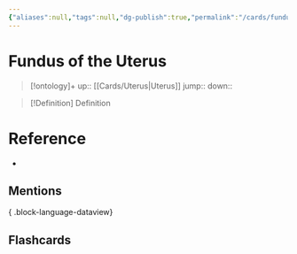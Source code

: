 ```yaml
---
{"aliases":null,"tags":null,"dg-publish":true,"permalink":"/cards/fundus-of-the-uterus/","dgPassFrontmatter":true}
---
```


# Fundus of the Uterus

> [!ontology]+
> up:: [[Cards/Uterus\|Uterus]]
> jump:: 
> down:: 

> [!Definition] Definition
> 

# Reference
- 

## Mentions

{ .block-language-dataview}

## Flashcards
